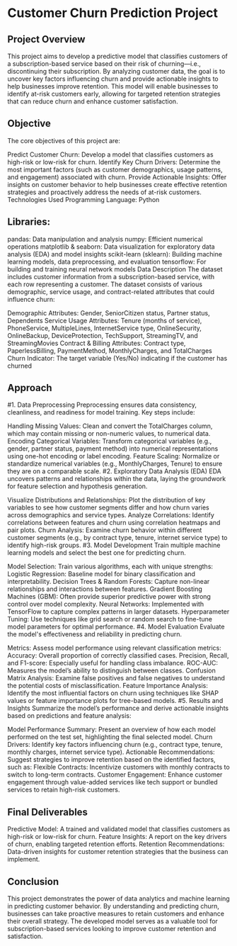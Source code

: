 <h1>Customer Churn Prediction Project</h1>

<h2>Project Overview</h2>
This project aims to develop a predictive model that classifies customers of a subscription-based service based on their risk of churning—i.e., discontinuing their subscription. By analyzing customer data, the goal is to uncover key factors influencing churn and provide actionable insights to help businesses improve retention. This model will enable businesses to identify at-risk customers early, allowing for targeted retention strategies that can reduce churn and enhance customer satisfaction.

<h2>Objective</h2>
The core objectives of this project are:

Predict Customer Churn: Develop a model that classifies customers as high-risk or low-risk for churn.
Identify Key Churn Drivers: Determine the most important factors (such as customer demographics, usage patterns, and engagement) associated with churn.
Provide Actionable Insights: Offer insights on customer behavior to help businesses create effective retention strategies and proactively address the needs of at-risk customers.
Technologies Used
Programming Language: Python

<h2>Libraries:</h2>

pandas: Data manipulation and analysis
numpy: Efficient numerical operations
matplotlib & seaborn: Data visualization for exploratory data analysis (EDA) and model insights
scikit-learn (sklearn): Building machine learning models, data preprocessing, and evaluation
tensorflow: For building and training neural network models
Data Description
The dataset includes customer information from a subscription-based service, with each row representing a customer. The dataset consists of various demographic, service usage, and contract-related attributes that could influence churn:

Demographic Attributes: Gender, SeniorCitizen status, Partner status, Dependents
Service Usage Attributes: Tenure (months of service), PhoneService, MultipleLines, InternetService type, OnlineSecurity, OnlineBackup, DeviceProtection, TechSupport, StreamingTV, and StreamingMovies
Contract & Billing Attributes: Contract type, PaperlessBilling, PaymentMethod, MonthlyCharges, and TotalCharges
Churn Indicator: The target variable (Yes/No) indicating if the customer has churned

<h2>Approach</h2>
#1. Data Preprocessing
Preprocessing ensures data consistency, cleanliness, and readiness for model training. Key steps include:

Handling Missing Values: Clean and convert the TotalCharges column, which may contain missing or non-numeric values, to numerical data.
Encoding Categorical Variables: Transform categorical variables (e.g., gender, partner status, payment method) into numerical representations using one-hot encoding or label encoding.
Feature Scaling: Normalize or standardize numerical variables (e.g., MonthlyCharges, Tenure) to ensure they are on a comparable scale.
#2. Exploratory Data Analysis (EDA)
EDA uncovers patterns and relationships within the data, laying the groundwork for feature selection and hypothesis generation.

Visualize Distributions and Relationships: Plot the distribution of key variables to see how customer segments differ and how churn varies across demographics and service types.
Analyze Correlations: Identify correlations between features and churn using correlation heatmaps and pair plots.
Churn Analysis: Examine churn behavior within different customer segments (e.g., by contract type, tenure, internet service type) to identify high-risk groups.
#3. Model Development
Train multiple machine learning models and select the best one for predicting churn.

Model Selection: Train various algorithms, each with unique strengths:
Logistic Regression: Baseline model for binary classification and interpretability.
Decision Trees & Random Forests: Capture non-linear relationships and interactions between features.
Gradient Boosting Machines (GBM): Often provide superior predictive power with strong control over model complexity.
Neural Networks: Implemented with TensorFlow to capture complex patterns in larger datasets.
Hyperparameter Tuning: Use techniques like grid search or random search to fine-tune model parameters for optimal performance.
#4. Model Evaluation
Evaluate the model's effectiveness and reliability in predicting churn.

Metrics: Assess model performance using relevant classification metrics:
Accuracy: Overall proportion of correctly classified cases.
Precision, Recall, and F1-score: Especially useful for handling class imbalance.
ROC-AUC: Measures the model’s ability to distinguish between classes.
Confusion Matrix Analysis: Examine false positives and false negatives to understand the potential costs of misclassification.
Feature Importance Analysis: Identify the most influential factors on churn using techniques like SHAP values or feature importance plots for tree-based models.
#5. Results and Insights
Summarize the model’s performance and derive actionable insights based on predictions and feature analysis:

Model Performance Summary: Present an overview of how each model performed on the test set, highlighting the final selected model.
Churn Drivers: Identify key factors influencing churn (e.g., contract type, tenure, monthly charges, internet service type).
Actionable Recommendations: Suggest strategies to improve retention based on the identified factors, such as:
Flexible Contracts: Incentivize customers with monthly contracts to switch to long-term contracts.
Customer Engagement: Enhance customer engagement through value-added services like tech support or bundled services to retain high-risk customers.

<h2>Final Deliverables</h2>
Predictive Model: A trained and validated model that classifies customers as high-risk or low-risk for churn.
Feature Insights: A report on the key drivers of churn, enabling targeted retention efforts.
Retention Recommendations: Data-driven insights for customer retention strategies that the business can implement.

<h2>Conclusion</h2>
This project demonstrates the power of data analytics and machine learning in predicting customer behavior. By understanding and predicting churn, businesses can take proactive measures to retain customers and enhance their overall strategy. The developed model serves as a valuable tool for subscription-based services looking to improve customer retention and satisfaction.
